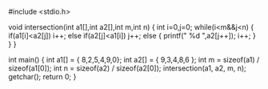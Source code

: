 
#include <stdio.h>

void intersection(int a1[],int a2[],int m,int n)
{
    int i=0,j=0;
    while(i<m&&j<n) 
    {
        if(a1[i]<a2[j])
            i++;
        else if(a2[j]<a1[i])
            j++;
        else
        {
            printf(" %d ",a2[j++]);
            i++;
        }
    }
}
  
int main()
{
    int a1[] = { 8,2,5,4,9,0};
    int a2[] = { 9,3,4,8,6 };
    int m = sizeof(a1) / sizeof(a1[0]);
    int n = sizeof(a2) / sizeof(a2[0]);
    intersection(a1, a2, m, n);
    getchar();
    return 0;
}
